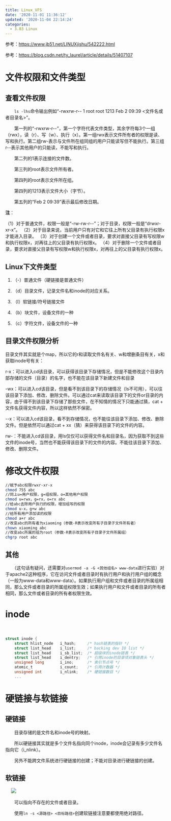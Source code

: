 ```yaml
---
title: Linux_VFS
date: '2020-11-01 11:36:12'
updated: '2020-11-04 22:14:24'
categories:
  - 3.03 Linux
---
```

参考：<https://www.jb51.net/LINUXjishu/542222.html>

参考：<https://blog.csdn.net/ty_laurel/article/details/51407107>

# 文件权限和文件类型

## 查看文件权限

　　`ls -lhs`命令输出例如“-rwxrw-r-- 1 root root 1213 Feb 2 09:39 <文件名或者目录名>”。

　　第一列的“-rwxrw-r--”，第一个字符代表文件类型，其余字符每3个一组（rwx），读（r）、写（w）、执行（x）。第一组rwx表示文件所有者的权限是读、写和执行。第二组rw-表示与文件所在组同组的用户只能读写但不能执行。第三组r--表示其他用户的只能读，不能写和执行。

　　第二列的1表示连接的文件数。

　　第三列的root表示文件所有者。

　　第四列的root表示文件所在组。

　　第四列的1213表示文件大小（字节）。

　　第五列的“Feb 2 09:39”表示最后修改日期。

**注**：

（1）对于普通文件，权限一般是“-rw-rw-r--”；对于目录，权限一般是“drwxr-xr-x”。
（2）对于目录来说，当前用户只有对它和它往上所有父目录有执行权限x才能进入目录。
（3）对于创建一个文件或者目录，要求对直接父目录有写权限w和执行权限x，对再往上的父目录有执行权限x。
（4）对于删除一个文件或者目录，要求对直接父目录有写权限w和执行权限x，对再往上的父目录有执行权限x。

## Linux下文件类型

1. （-）普通文件（硬链接是普通文件）

2. （d）目录文件，记录文件名和inode的对应关系。

3. （l）软链接/符号链接文件

4. （b）块文件，设备文件的一种

5. （c）字符文件，设备文件的一种

## 目录文件权限分析

目录文件其实就是个map，所以它的r和读取文件名有关、w和增删条目有关，x和获取inode号有关：

r-x：可以进入cd该目录，可以获得该目录下存储情况，但是不能修改这个目录内部存储的文件（目录）的名字，也不能在该目录下新建文件和目录

-wx：可以进入cd该目录，但是看不到该目录下的存储情况（ls不可用），可以往该目录下添加、修改、删除文件。可以通过cat来读取该目录下的文件or目录的内容，由于得不到该目录下存储了那些文件，在不知情的情况下只能通过猜，cat + 文件名获得文件内容，所以这样依然不保密。

--x：可以进入cd该目录，看不到存储情况，也不能往该目录下添加、修改、删除文件。但是依然可以通过cat + xx（猜）来获得该目录下的文件的内容。

rw-：不能进入cd该目录，用ls仅仅可以获得文件名和目录名，因为获取不到这些文件的inode号，当然也不能获得该目录下的文件的内容。不能往该目录下添加、修改、删除文件。

# 修改文件权限

```sh
//赋予abc权限rwxr-xr-x
chmod 755 abc
//同上u=用户权限，g=组权限，o=其他用户权限
chmod u=rwx，g=rx，o=rx abc
//给abc去除用户执行的权限，增加组写的权限
chmod u-x，g+w abc
//给所有用户添加读的权限
chmod a+r abc
//改变abc的所有者为xiaoming（参数-R表示改变所有子目录子文件所有者）
chown xiaoming abc
//改变abc所属的组为root（参数-R表示改变所有子目录子文件所属组）
chgrp root abc
```

## 其他

　　（这句话有疑问，还需要对`usermod -a -G <其他组名> www-data`进行实验）对于apache2这种程序，它在访问文件或者目录时有执行用户和执行用户组的概念（一般为www-data和www-data）。如果执行用户组和文件或者目录的所属组相同，那么文件或者目录的所属组权限生效；如果执行用户和文件或者目录的所有者相同，那么文件或者目录的所有者权限生效。

# inode

　　

```c
struct inode {
    struct hlist_node   i_hash;     /* hash链表的指针 */
    struct list_head    i_list;     /* backing dev IO list */
    struct list_head    i_sb_list;  /* 超级块的inode链表 */
    struct list_head    i_dentry;   /* 引用inode的目录项对象链表头 */
    unsigned long       i_ino;      /* 索引节点号 */
    atomic_t            i_count;    /* 引用计数器 */
    unsigned int        i_nlink;    /* 硬链接数目 */
    ...
```

# 硬链接与软链接

## 硬链接

　　目录存储的是文件名和inode号的映射。

　　所以硬链接其实就是多个文件名指向同个inode，inode会记录有多少文件名指向它（i_nlink）。

　　另外不能跨文件系统进行硬链接的创建；不能对目录进行硬链接的创建。

## 软链接
　
![](linux_soft_link.jpg)

　　可以指向不存在的文件或者目录。

　　使用`ln -s <源路径> <目标路径>`创建软链接注意要都使用绝对路径。
　　
